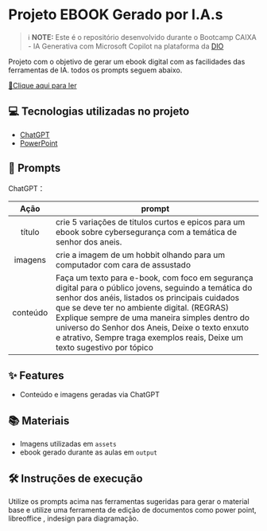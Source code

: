 

# Projeto EBOOK Gerado por I.A.s


 > ℹ️ **NOTE:** Este é o repositório desenvolvido durante o Bootcamp CAIXA - IA Generativa com Microsoft Copilot na plataforma da [DIO](https://dio.me)

Projeto com o objetivo de gerar um ebook digital com as facilidades das ferramentas de IA. todos os prompts
seguem abaixo.

<a href="https://github.com/WalGusmao/prompts-recipe-to-create-a-ebook/blob/main/Ebook%20cyberseguran%C3%A7a.pdf" title="View PDF now"> 📕Clique aqui para ler</a>

## 💻 Tecnologias utilizadas no projeto

- [ChatGPT](https://chat.openai.com/) 
- [PowerPoint](https://www.microsoft.com/en/microsoft-365/powerpoint)

## 🧠 Prompts


ChatGPT：

|   Ação   | prompt                                                                                                                                                                                                                                                                         |
| :------: | ------------------------------------------------------------------------------------------------------------------------------------------------------------------------------------------------------------------------------------------------------------------------------ |
|  título  | crie 5 variações de titulos curtos e epicos para um ebook sobre cybersegurança com a temática de senhor dos aneis.|
| imagens | crie a imagem de um hobbit olhando para um computador com cara de assustado|
| conteúdo | Faça um texto para e-book, com foco em segurança digital para o público jovens, seguindo a temática do senhor dos anéis, listados os principais cuidados que se deve ter no ambiente digital. (REGRAS) Explique sempre de uma maneira simples dentro do universo do Senhor dos Aneis, Deixe o texto enxuto e atrativo, Sempre traga exemplos reais, Deixe um texto sugestivo por tópico |

## ✨ Features

- Conteúdo e imagens geradas via ChatGPT


## 📚 Materiais

- Imagens utilizadas em `assets`
- ebook gerado durante as aulas em `output`

## 🛠️ Instruções de execução

Utilize os prompts acima nas ferramentas sugeridas para gerar o material base e utilize uma ferramenta de edição de documentos como power point, libreoffice , indesign para diagramação.

